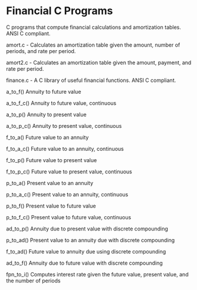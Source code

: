 # Financial C Programs
C programs that compute financial calculations and amortization tables.  ANSI C compliant.

amort.c   - Calculates an amortization table given the amount, number of periods, and rate per period.

amort2.c  - Calculates an amortization table given the amount, payment, and rate per period.

finance.c - A C library of useful financial functions.  ANSI C compliant.

  a_to_f()        Annuity to future value
  
  a_to_f_c()      Annuity to future value, continuous
  
  a_to_p()	      Annuity to present value
  
  a_to_p_c()      Annuity to present value, continuous
  
  f_to_a()        Future value to an annuity
  
  f_to_a_c()      Future value to an annuity, continuous
  
  f_to_p()        Future value to present value
  
  f_to_p_c()      Future value to present value, continuous
  
  p_to_a()        Present value to an annuity
  
  p_to_a_c()      Present value to an annuity, continuous
  
  p_to_f()        Present value to future value
  
  p_to_f_c()      Present value to future value, continuous
  
  ad_to_p()       Annuity due to present value with discrete compounding
  
  p_to_ad()       Present value to an annuity due with discrete compounding
  
  f_to_ad()       Future value to annuity due using discrete compounding
  
  ad_to_f()       Annuity due to future value with discrete compounding
  
  fpn_to_i()      Computes interest rate given the future value, present value, and the number of periods
